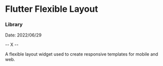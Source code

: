 # Flutter Flexible Layout
### Library

Date: 2022/06/29

-- X --

A flexible layout widget used to create responsive templates for mobile and web.
